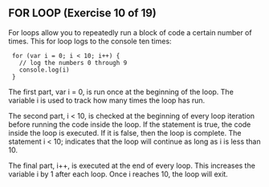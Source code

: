  ## FOR LOOP (Exercise 10 of 19)

  For loops allow you to repeatedly run a block of code a certain number of
  times. This for loop logs to the console ten times:

     for (var i = 0; i < 10; i++) {
       // log the numbers 0 through 9
       console.log(i)
     }

  The first part, var i = 0, is run once at the beginning of the loop. The
  variable i is used to track how many times the loop has run.

  The second part, i < 10, is checked at the beginning of every loop
  iteration before running the code inside the loop. If the statement is
  true, the code inside the loop is executed. If it is false, then the loop
  is complete. The statement i < 10; indicates that the loop will continue
  as long as i is less than 10.

  The final part, i++, is executed at the end of every loop. This increases
  the variable i by 1 after each loop. Once i reaches 10, the loop will
  exit.
